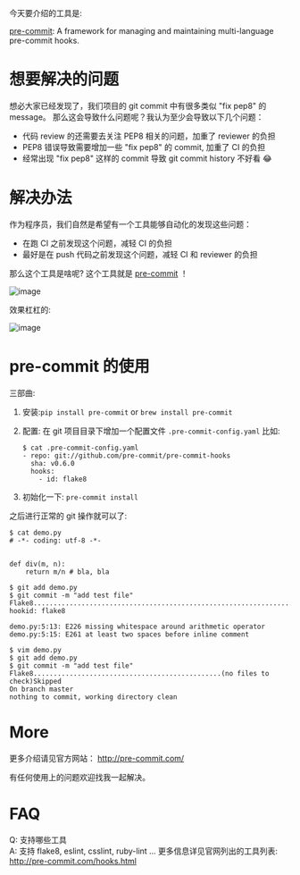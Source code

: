 今天要介绍的工具是: 

[pre-commit](http://pre-commit.com/): A framework for managing and maintaining multi-language pre-commit hooks.


想要解决的问题
=============

想必大家已经发现了，我们项目的 git commit 中有很多类似 "fix pep8" 的 message。
那么这会导致什么问题呢？我认为至少会导致以下几个问题：

* 代码 review 的还需要去关注 PEP8 相关的问题，加重了 reviewer 的负担
* PEP8 错误导致需要增加一些 "fix pep8" 的 commit, 加重了 CI 的负担
* 经常出现 "fix pep8" 这样的 commit 导致 git commit history 不好看 😂 


解决办法
=========

作为程序员，我们自然是希望有一个工具能够自动化的发现这些问题：

* 在跑 CI 之前发现这个问题，减轻 CI 的负担
* 最好是在 push 代码之前发现这个问题，减轻 CI 和 reviewer 的负担

那么这个工具是啥呢? 这个工具就是 [pre-commit](http://pre-commit.com/) ！

![image](https://cloud.githubusercontent.com/assets/18389003/20831546/6ad666b0-b8c0-11e6-8db7-aefa47dd5462.png)

效果杠杠的:

![image](https://cloud.githubusercontent.com/assets/18389003/20834495/b22e3fe6-b8d0-11e6-97e9-867e7f61ddd9.png)


pre-commit 的使用
=================

三部曲:

1. 安装:`pip install pre-commit` or `brew install pre-commit`
2. 配置: 在 git 项目目录下增加一个配置文件 `.pre-commit-config.yaml` 
   比如:

   ```
   $ cat .pre-commit-config.yaml
   - repo: git://github.com/pre-commit/pre-commit-hooks
     sha: v0.6.0
     hooks:
       - id: flake8
   ```
3. 初始化一下: `pre-commit install`


之后进行正常的 git 操作就可以了:

```
$ cat demo.py
# -*- coding: utf-8 -*-


def div(m, n):
    return m/n # bla, bla

$ git add demo.py
$ git commit -m "add test file"
Flake8...................................................................Failed
hookid: flake8

demo.py:5:13: E226 missing whitespace around arithmetic operator
demo.py:5:15: E261 at least two spaces before inline comment

$ vim demo.py
$ git add demo.py
$ git commit -m "add test file"
Flake8...............................................(no files to check)Skipped
On branch master
nothing to commit, working directory clean
```

More
=======

更多介绍请见官方网站： http://pre-commit.com/

有任何使用上的问题欢迎找我一起解决。

FAQ
=======

Q: 支持哪些工具        
A: 支持 flake8, eslint, csslint, ruby-lint ... 更多信息详见官网列出的工具列表: http://pre-commit.com/hooks.html


